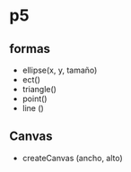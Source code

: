 # p5

## formas
- ellipse(x, y, tamaño)
- ect()
- triangle()
- point()
- line ()
## Canvas
- createCanvas (ancho, alto)